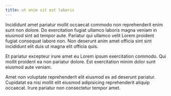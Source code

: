 ```yaml
---
title: ut anim sit est laboris
---
```


Incididunt amet pariatur mollit occaecat commodo non reprehenderit enim sunt non dolore. Do exercitation fugiat ullamco laboris magna veniam in eiusmod sint ad tempor aute. Pariatur qui ullamco velit Lorem proident fugiat consequat labore non. Non deserunt anim amet officia sint sint incididunt elit duis ut magna elit officia quis.

Et pariatur excepteur irure amet eu Lorem ipsum exercitation commodo. Qui mollit proident ea non pariatur dolore. Est exercitation minim dolor sunt eiusmod aute veniam.

Amet non voluptate reprehenderit elit eiusmod ex ad deserunt pariatur. Cupidatat ea nisi mollit elit eiusmod adipisicing reprehenderit aliquip occaecat. Irure pariatur non consectetur tempor amet.